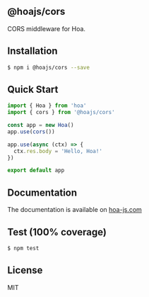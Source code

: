 ## @hoajs/cors

CORS middleware for Hoa.

## Installation

```bash
$ npm i @hoajs/cors --save
```

## Quick Start

```js
import { Hoa } from 'hoa'
import { cors } from '@hoajs/cors'

const app = new Hoa()
app.use(cors())

app.use(async (ctx) => {
  ctx.res.body = 'Hello, Hoa!'
})

export default app
```

## Documentation

The documentation is available on [hoa-js.com](https://hoa-js.com/middleware/cors.html)

## Test (100% coverage)

```sh
$ npm test
```

## License

MIT
